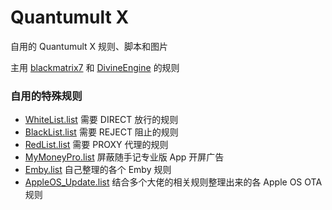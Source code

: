 # Quantumult X
自用的 Quantumult X 规则、脚本和图片

主用 [blackmatrix7](https://github.com/blackmatrix7/ios_rule_script/tree/master/rule/QuantumultX) 和 [DivineEngine](https://github.com/DivineEngine/Profiles/tree/master/Quantumult/Filter) 的规则

### 自用的特殊规则
- [WhiteList.list](https://github.com/BlueGrave/QuantumultX/blob/master/Filter/WhiteList.list) 需要 DIRECT 放行的规则
- [BlackList.list](https://github.com/BlueGrave/QuantumultX/blob/master/Filter/BlackList.list) 需要 REJECT 阻止的规则
- [RedList.list](https://github.com/BlueGrave/QuantumultX/blob/master/Filter/RedList.list) 需要 PROXY 代理的规则
- [MyMoneyPro.list](https://github.com/BlueGrave/QuantumultX/blob/master/Filter/MyMoneyPro.list) 屏蔽随手记专业版 App 开屏广告
- [Emby.list](https://github.com/BlueGrave/QuantumultX/blob/master/Filter/Emby.list) 自己整理的各个 Emby 规则
- [AppleOS_Update.list](https://github.com/BlueGrave/QuantumultX/blob/master/Filter/AppleOS_Update.list) 结合多个大佬的相关规则整理出来的各 Apple OS OTA 规则